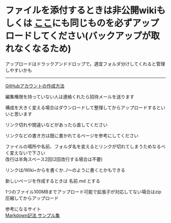 # ファイルを添付するときは非公開wikiもしくは [ここ](https://github.com/TeamBirdmanTrial/wiki/tree/main/%E6%9C%AA%E6%95%B4%E7%90%86%E3%81%AE%E3%83%95%E3%82%A1%E3%82%A4%E3%83%AB)にも同じものを必ずアップロードしてください(バックアップが取れなくなるため)
アップロードはドラックアンドドロップで。適宜フォルダ分けしてくれると管理しやすいかも



---
[GitHubアカウントの作成方法](https://qiita.com/ayatokura/items/9eabb7ae20752e6dc79d)

編集権限を持っていない人は連絡くれたら招待メールを送ります

構成を大きく変える場合はダウンロードして整理してからアップロードするといいと思います

リンク切れや間違いなどがあったら直してください

リンクなどの書き方は既に書かれてるページを参考にしてください

ファイルの場所や名前、フォルダ名を変えるとリンクが切れてしまうためなるべく変えないで下さい  
改行は半角スペース2回(2回改行する場合は不要)

リンクは/Wiki~からを書くか../～のように書くとかもできる

新しいページを作成するときは  名前.md  とする

1つのファイル100MBまでアップロード可能で拡張子が対応してない場合はzip圧縮してからアップロード

参考になるサイト  
[Markdown記法 サンプル集](https://qiita.com/tbpgr/items/989c6badefff69377da7)
